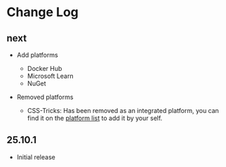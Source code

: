 # Change Log

## next
- Add platforms
  - Docker Hub
  - Microsoft Learn
  - NuGet

- Removed platforms
  - CSS-Tricks: Has been removed as an integrated platform, you can find it on the [platform list](https://github.com/saxc/search-on/blob/main/Platforms.md) to add it by your self.

## 25.10.1
- Initial release